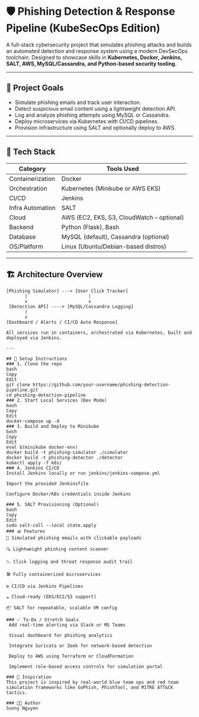 # 🛡️ Phishing Detection & Response Pipeline (KubeSecOps Edition)

A full-stack cybersecurity project that simulates phishing attacks and builds an automated detection and response system using a modern DevSecOps toolchain. Designed to showcase skills in **Kubernetes, Docker, Jenkins, SALT, AWS, MySQL/Cassandra, and Python-based security tooling**.

---

## 📌 Project Goals

- Simulate phishing emails and track user interaction.
- Detect suspicious email content using a lightweight detection API.
- Log and analyze phishing attempts using MySQL or Cassandra.
- Deploy microservices via Kubernetes with CI/CD pipelines.
- Provision infrastructure using SALT and optionally deploy to AWS.

---

## 🚀 Tech Stack

| Category         | Tools Used                                                |
|------------------|-----------------------------------------------------------|
| Containerization | Docker                                                    |
| Orchestration    | Kubernetes (Minikube or AWS EKS)                          |
| CI/CD            | Jenkins                                                   |
| Infra Automation | SALT                                                      |
| Cloud            | AWS (EC2, EKS, S3, CloudWatch – optional)                 |
| Backend          | Python (Flask), Bash                                      |
| Database         | MySQL (default), Cassandra (optional)                     |
| OS/Platform      | Linux (Ubuntu/Debian-based distros)                       |

---

## 🏗️ Architecture Overview

```text
[Phishing Simulator] ---> [User Click Tracker]
       |                       |
       v                       v
 [Detection API] ----> [MySQL/Cassandra Logging]
       |
       v
[Dashboard / Alerts / CI/CD Auto Response]

All services run in containers, orchestrated via Kubernetes, built and deployed via Jenkins.

---

## 🔧 Setup Instructions
### 1. Clone the repo
bash
Copy
Edit
git clone https://github.com/your-username/phishing-detection-pipeline.git
cd phishing-detection-pipeline
### 2. Start Local Services (Dev Mode)
bash
Copy
Edit
docker-compose up -d
### 3. Build and Deploy to Minikube
bash
Copy
Edit
eval $(minikube docker-env)
docker build -t phishing-simulator ./simulator
docker build -t phishing-detector ./detector
kubectl apply -f k8s/
### 4. Jenkins CI/CD
Install Jenkins locally or run jenkins/jenkins-compose.yml

Import the provided Jenkinsfile

Configure Docker/K8s credentials inside Jenkins

### 5. SALT Provisioning (Optional)
bash
Copy
Edit
sudo salt-call --local state.apply
### 📊 Features
🧪 Simulated phishing emails with clickable payloads

🔍 Lightweight phishing content scanner

📉 Click logging and threat response audit trail

🛠️ Fully containerized microservices

⚙️ CI/CD via Jenkins Pipelines

☁️ Cloud-ready (EKS/EC2/S3 support)

📦 SALT for repeatable, scalable VM config

### ✅ To-Do / Stretch Goals
 Add real-time alerting via Slack or MS Teams

 Visual dashboard for phishing analytics

 Integrate Suricata or Zeek for network-based detection

 Deploy to AWS using Terraform or CloudFormation

 Implement role-based access controls for simulation portal

### 🧠 Inspiration
This project is inspired by real-world blue team ops and red team simulation frameworks like GoPhish, PhishTool, and MITRE ATT&CK tactics.

### 👨‍💻 Author
Sunny Nguyen

